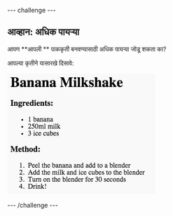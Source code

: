 \--- challenge \---

## आव्हान: अधिक पायऱ्या

आपण **आपली ** पाककृती बनवण्यासाठी अधिक पायऱ्या जोडू शकता का?

आपल्या कृतीने यासारखे दिसावे:

![स्क्रीनशॉट](images/recipe-more-method.png)

\--- /challenge \---